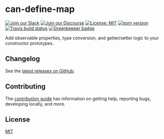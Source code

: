 # can-define-map

[![Join our Slack](https://img.shields.io/badge/slack-join%20chat-611f69.svg)](https://www.bitovi.com/community/slack?utm_source=badge&utm_medium=badge&utm_campaign=pr-badge&utm_content=badge)
[![Join our Discourse](https://img.shields.io/discourse/https/forums.bitovi.com/posts.svg)](https://forums.bitovi.com/?utm_source=badge&utm_medium=badge&utm_campaign=pr-badge&utm_content=badge)
[![License: MIT](https://img.shields.io/badge/license-MIT-blue.svg)](https://github.com/canjs/can-define-map/blob/master/LICENSE)
[![npm version](https://badge.fury.io/js/can-define-map.svg)](https://www.npmjs.com/package/can-define-map)
[![Travis build status](https://travis-ci.org/canjs/can-define-map.svg?branch=master)](https://travis-ci.org/canjs/can-define-map)
[![Greenkeeper badge](https://badges.greenkeeper.io/canjs/can-define-map.svg)](https://greenkeeper.io/)

Add observable properties, type conversion, and getter/setter logic to your constructor prototypes.

## Changelog

See the [latest releases on GitHub](https://github.com/canjs/can-define-map/releases).

## Contributing

The [contribution guide](https://github.com/canjs/can-define-map/blob/master/CONTRIBUTING.md) has information on getting help, reporting bugs, developing locally, and more.

## License

[MIT](https://github.com/canjs/can-define-map/blob/master/LICENSE)

